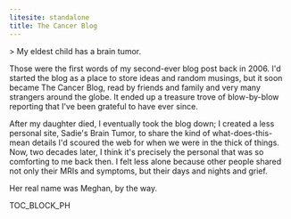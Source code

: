 ```yaml
---
litesite: standalone
title: The Cancer Blog
---
```

<aside>
> My eldest child has a brain tumor.

Those were the first words of my second-ever blog post back in 2006. I'd started the blog as a place to store ideas and random musings, but it soon became The Cancer Blog, read by friends and family and very many strangers around the globe. It ended up a treasure trove of blow-by-blow reporting that I've been grateful to have ever since. 

After my daughter died, I eventually took the blog down; I created a less personal site, Sadie's Brain Tumor, to share the kind of what-does-this-mean details I'd scoured the web for when we were in the thick of things. Now, two decades later, I think it's precisely the personal that was so comforting to me back then. I felt less alone because other people shared not only their MRIs and symptoms, but their days and nights and grief. 

Her real name was Meghan, by the way.
</aside>

TOC_BLOCK_PH
